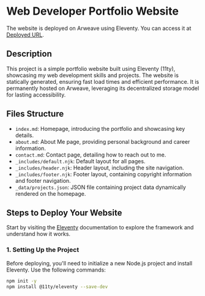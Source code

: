 # Web Developer Portfolio Website

The website is deployed on Arweave using Eleventy. You can access it at [Deployed URL](https://arweave.net/xxxxxxx).

## Description
This project is a simple portfolio website built using Eleventy (11ty), showcasing my web development skills and projects. The website is statically generated, ensuring fast load times and efficient performance. It is permanently hosted on Arweave, leveraging its decentralized storage model for lasting accessibility.

## Files Structure

- `index.md`: Homepage, introducing the portfolio and showcasing key details.
- `about.md`: About Me page, providing personal background and career information.
- `contact.md`: Contact page, detailing how to reach out to me.
- `_includes/default.njk`: Default layout for all pages.
- `_includes/header.njk`: Header layout, including the site navigation.
- `_includes/footer.njk`: Footer layout, containing copyright information and footer navigation.
- `_data/projects.json`: JSON file containing project data dynamically rendered on the homepage.

## Steps to Deploy Your Website

Start by visiting the [Eleventy](https://www.11ty.dev/) documentation to explore the framework and understand how it works.

### 1. Setting Up the Project

Before deploying, you'll need to initialize a new Node.js project and install Eleventy. Use the following commands:

```bash
npm init -y
npm install @11ty/eleventy --save-dev
